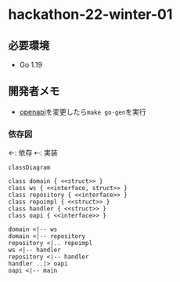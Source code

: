 # hackathon-22-winter-01

## 必要環境

- Go 1.19

## 開発者メモ

- [openapi](./docs/openapi/v1.yml)を変更したら`make go-gen`を実行

### 依存図

←: 依存 ⇠: 実装

```mermaid
classDiagram

class domain { <<struct>> }
class ws { <<interface, struct>> }
class repository { <<interface>> }
class repoimpl { <<struct>> }
class handler { <<struct>> }
class oapi { <<interface>> }

domain <|-- ws
domain <|-- repository
repository <|.. repoimpl
ws <|-- handler
repository <|-- handler
handler ..|> oapi
oapi <|-- main
```
